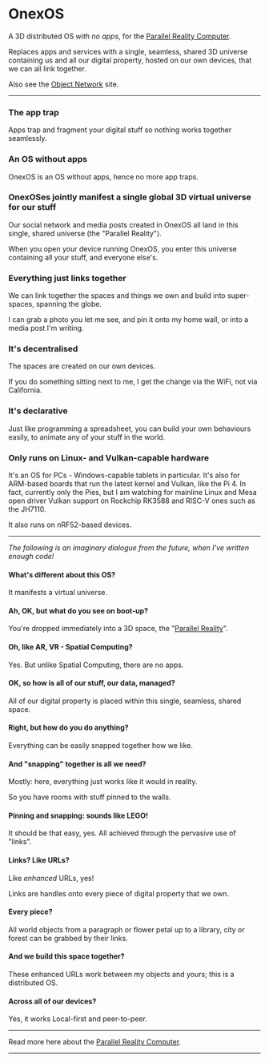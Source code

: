 
# OnexOS

A 3D distributed OS _with no apps_, for the
[Parallel Reality Computer](https://duncancragg.substack.com/).

Replaces apps and services with a single, seamless, shared 3D universe containing us and
all our digital property, hosted on our own devices, that we can all link together.

Also see the [Object Network](http://object.network/) site.

-----

### The app trap

Apps trap and fragment your digital stuff so nothing works together seamlessly.

### An OS without apps

OnexOS is an OS without apps, hence no more app traps.

### OnexOSes jointly manifest a single global 3D virtual universe for our stuff

Our social network and media posts created in OnexOS all land in this single, shared
universe (the "Parallel Reality").

When you open your device running OnexOS, you enter this universe containing all your
stuff, and everyone else's.

### Everything just links together

We can link together the spaces and things we own and build into super-spaces, spanning
the globe.

I can grab a photo you let me see, and pin it onto my home wall, or into a media post I'm
writing.

### It's decentralised

The spaces are created on our own devices.

If you do something sitting next to me, I get the change via the WiFi, not via California.

### It's declarative

Just like programming a spreadsheet, you can build your own behaviours easily, to animate
any of your stuff in the world.

### Only runs on Linux- and Vulkan-capable hardware

It's an OS for PCs - Windows-capable tablets in particular. It's also for ARM-based
boards that run the latest kernel and Vulkan, like the Pi 4. In fact, currently only the
Pies, but I am watching for mainline Linux and Mesa open driver Vulkan support on
Rockchip RK3588 and RISC-V ones such as the JH7110.

It also runs on nRF52-based devices.

-----

_The following is an imaginary dialogue from the future, when I've written enough code!_

#### What's different about this OS?

It manifests a virtual universe.

#### Ah, OK, but what do you see on boot-up?

You're dropped immediately into a 3D space, the
"[Parallel Reality](https://duncancragg.substack.com/)".

#### Oh, like AR, VR - Spatial Computing?

Yes. But unlike Spatial Computing, there are no apps.

#### OK, so how is all of our stuff, our data, managed?

All of our digital property is placed within this single, seamless, shared space.

#### Right, but how do you do anything?

Everything can be easily snapped together how we like.

#### And "snapping" together is all we need?

Mostly: here, everything just works like it would in reality.

So you have rooms with stuff pinned to the walls.

#### Pinning and snapping: sounds like LEGO!

It should be that easy, yes. All achieved through the pervasive use of "links".

#### Links? Like URLs?

Like _enhanced_ URLs, yes!

Links are handles onto every piece of digital property that we own.

#### Every piece?

All world objects from a paragraph or flower petal up to a library, city or forest can be
grabbed by their links.

#### And we build this space together?

These enhanced URLs work between my objects and yours; this is a distributed OS.

#### Across all of our devices?

Yes, it works Local-first and peer-to-peer.

----------------

Read more here about the [Parallel Reality Computer](https://duncancragg.substack.com/).

----------------




